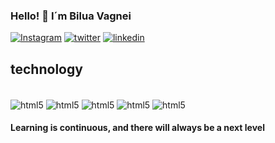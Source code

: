 ### Hello! 👋 I´m Bilua Vagnei

[![Instagram](https://img.shields.io/badge/Instagram-E4405F?style=for-the-badge&logo=instagram&logoColor=white)](https://www.instagram.com/bilua_vagnei/?hl=en])
[![twitter](https://img.shields.io/badge/Twitter-1DA1F2?style=for-the-badge&logo=twitter&logoColor=white)](https://twitter.com/BiluaVagnei)
[![linkedin](https://img.shields.io/badge/LinkedIn-0077B5?style=for-the-badge&logo=linkedin&logoColor=white)](https://www.linkedin.com/in/estev%C3%A3o-bilua-28784b1ba/)

## technology 

<div style="display: inline_block"> <br/>
  <img align="center" alt="html5" src="https://img.shields.io/badge/HTML5-E34F26?style=for-the-badge&logo=html5&logoColor=white"/>
   <img align="center" alt="html5" src="https://img.shields.io/badge/CSS3-1572B6?style=for-the-badge&logo=css3&logoColor=white"/>
   <img align="center" alt="html5" src="https://img.shields.io/badge/JavaScript-F7DF1E?style=for-the-badge&logo=javascript&logoColor=black"/>
   <img align="center" alt="html5" src="https://img.shields.io/badge/MySQL-00000F?style=for-the-badge&logo=mysql&logoColor=white"/>
   <img align="center" alt="html5" src="https://img.shields.io/badge/PostgreSQL-316192?style=for-the-badge&logo=postgresql&logoColor=white"/>
</div>

#### Learning is continuous, and there will always be a next level
